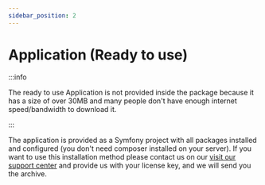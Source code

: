 ```yaml
---
sidebar_position: 2
---
```


# Application (Ready to use)

:::info

The ready to use Application is not provided inside the package because it has a size of over 30MB and many people don't have enough internet speed/bandwidth to download it.

:::

The application is provided as a Symfony project with all packages installed and configured (you don't need composer installed on your server). If you want to use this installation method please contact us on our [visit our support center](https://streamlined.support.wyverr.com/) and provide us with your license key, and we will send you the archive.
